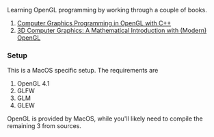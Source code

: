 Learning OpenGL programming by working through a couple of books.

1. [Computer Graphics Programming in OpenGL with C++](https://athena.ecs.csus.edu/~gordonvs/textC1E.html)
2. [3D Computer Graphics: A Mathematical Introduction with (Modern) OpenGL](https://mathweb.ucsd.edu/~sbuss/MathCG2/)

### Setup

This is a MacOS specific setup. The requirements are

1. OpenGL 4.1
2. GLFW
3. GLM
4. GLEW

OpenGL is provided by MacOS, while you'll likely need to compile the remaining 3 from sources.
